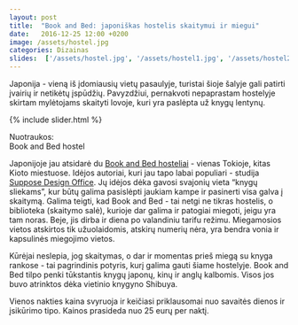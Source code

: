 ```yaml
---
layout: post
title:  "Book and Bed: japoniškas hostelis skaitymui ir miegui"
date:   2016-12-25 12:00 +0200
image: /assets/hostel.jpg
categories: Dizainas
slides:  ['/assets/hostel.jpg', '/assets/hostel1.jpg', '/assets/hostel2.jpg', '/assets/beds1.jpg']
---
```


Japonija - vieną iš įdomiausių vietų pasaulyje, turistai šioje šalyje gali patirti įvairių ir netikėtų įspūdžių.
Pavyzdžiui, pernakvoti nepaprastam hostelyje skirtam mylėtojams skaityti lovoje, kuri yra 
paslėpta už knygų lentynų.


{% include slider.html %}
<div class="smaller lighter" style="margin: 12px 0;">
Nuotraukos: <br />
Book and Bed hostel
</div>

Japonijoje jau atsidarė du <a href="http://bookandbedtokyo.com/en/" target="_blank">Book and Bed hosteliai</a> - vienas Tokioje, kitas Kioto miestuose. Idėjos autoriai,
kuri jau tapo labai populiari - studija <a href="http://www.suppose.jp/index_e.html" target="_blank">Suppose Design Office</a>. Jų idėjos dėka gavosi svajonių vieta “knygų sliekams”, kur būtų galima pasislėpti jaukiam kampe ir pasinerti visa galva į skaitymą. Galima teigti, kad Book and Bed - tai netgi ne tikras hostelis, o biblioteka (skaitymo salė), kurioje dar galima ir patogiai miegoti, jeigu yra tam noras. Beje, jis dirba ir diena po valandiniu tarifu režimu. Miegamosios vietos atskirtos tik užuolaidomis, atskirų numerių nėra, yra bendra vonia ir kapsulinės miegojimo vietos. 

Kūrėjai neslepia, jog skaitymas, o dar ir momentas prieš miegą su knyga rankose - tai pagrindinis potyris, kurį galima gauti šiame hostelyje. Book and Bed tilpo penki tūkstantis knygų japonų, 
kinų ir anglų kalbomis. Visos jos buvo atrinktos dėka vietinio knygyno Shibuya. 

Vienos nakties kaina svyruoja ir keičiasi priklausomai nuo savaitės dienos ir įsikūrimo tipo. Kainos prasideda nuo 25 eurų per naktį.